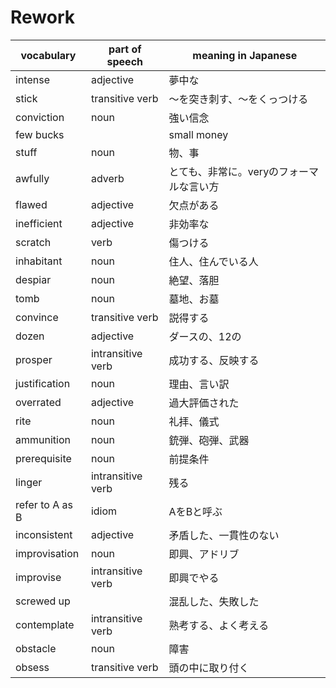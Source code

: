 # Rework

|vocabulary|part of speech|meaning in Japanese|
|---|---|---|
|intense|adjective|夢中な|
|stick|transitive verb|〜を突き刺す、〜をくっつける|
|conviction|noun|強い信念|
|few bucks||small money|
|stuff|noun|物、事|
|awfully|adverb|とても、非常に。veryのフォーマルな言い方|
|flawed|adjective|欠点がある|
|inefficient|adjective|非効率な|
|scratch|verb|傷つける|
|inhabitant|noun|住人、住んでいる人|
|despiar|noun|絶望、落胆|
|tomb|noun|墓地、お墓|
|convince|transitive verb|説得する|
|dozen|adjective|ダースの、12の|
|prosper|intransitive verb|成功する、反映する|
|justification|noun|理由、言い訳|
|overrated|adjective|過大評価された|
|rite|noun|礼拝、儀式|
|ammunition|noun|銃弾、砲弾、武器|
|prerequisite|noun|前提条件|
|linger|intransitive verb|残る|
|refer to A as B|idiom|AをBと呼ぶ|
|inconsistent|adjective|矛盾した、一貫性のない|
|improvisation|noun|即興、アドリブ|
|improvise|intransitive verb|即興でやる|
|screwed up||混乱した、失敗した|
|contemplate|intransitive verb|熟考する、よく考える|
|obstacle|noun|障害|
|obsess|transitive verb|頭の中に取り付く|
